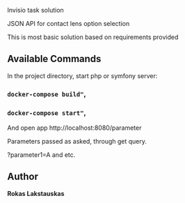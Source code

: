 Invisio task solution

JSON API for contact lens option selection

This is most basic solution based on requirements provided

## Available Commands

In the project directory, start php or symfony server:

### `docker-compose build"`,
### `docker-compose start"`,

And open app http://localhost:8080/parameter

Parameters passed as asked, through get query.

?parameter1=A and etc.

## Author

**Rokas Lakstauskas**